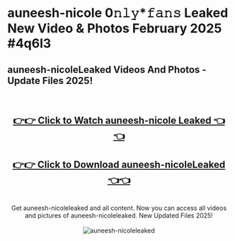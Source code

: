 # auneesh-nicole 0𝚗𝚕𝚢*𝚏𝚊𝚗𝚜 Leaked New Video & Photos February 2025 #4q6l3

<h2>auneesh-nicoleLeaked Videos And Photos - Update Files 2025!</h2>
<br>
<div align="center">
<h2><a href="https://mediaupload.pro?title=auneesh-nicole&ref=11F" rel="nofollow">👉👉 Click to Watch auneesh-nicole Leaked 👈👈</a></h2>
<h2><a href="https://mediaupload.pro?title=auneesh-nicole&ref=11F" rel="nofollow">👉👉 Click to Download auneesh-nicoleLeaked 👈👈</a></h2>
<br>
Get auneesh-nicoleleaked and all content. Now you can access all videos and pictures of auneesh-nicoleleaked. New Updated Files 2025!
<br>
<br>
<a href="https://mediaupload.pro?title=auneesh-nicole&ref=11F" rel="nofollow" data-target="animated-image.originalLink"><img src="https://i.ibb.co/Gkj2r4b/banner.png" alt="auneesh-nicoleleaked" style="max-width: 100%; display: inline-block;" data-target="animated-image.originalImage"></a>
</div>
<br>

